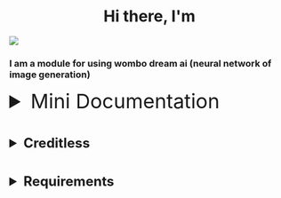 <h1 align="center">Hi there, I'm</h1>


<a href="https://github.com/pokedim13/WOMBO" target="_blank">
  <img src="https://upload.wikimedia.org/wikipedia/commons/d/d7/WomboLogo.svg"/>
</a>

### I am a module for using wombo dream ai (neural network of image generation)

<details>
<summary style="font-size: 36px">Mini Documentation</summary>

<details>
<summary style="font-size: 24px; padding-left: 6vh;">Asynchronous and synchronous module</summary>

```
from wombo import AsyncDream # async
from wombo import Dream # sync
```

</details>

#

<details>
<summary style="font-size: 24px; padding-left: 6vh;">Create a task</summary>

- since all actions are the same in both versions, I will consider only one module, namely the asynchronous
```
from wombo.base_models.styles import Style

dream = AsyncDream()
task = await dream.create_task(prompt: str, style: Style)
```
- The list of styles is in Style(Enum) your IDE will tell you to find the desired style

</details>

#

<details>
<summary style="font-size: 24px; padding-left: 6vh;">Check a task (complite or no)</summary>

```
task = await dream.check_task(task.id) 
# To get information about readiness in bool format

task = await dream.check_task(task.id, False) 
# To get information about readiness
```

</details>

#

<details>
<summary style="font-size: 24px; padding-left: 6vh;">Create gif</summary>

- photo_url_list Only the already generated image has. To check the image, use check_task(). Return io.BytesIO()
```
gif = await dream.gif(task.photo_url_list)

# to generate a gif, it is true since the generation is quite long
# Generation in the thread is not available for the synchronous library
```

</details>

#

<details>
<summary style="font-size: 24px; padding-left: 6vh;">Generate</summary>

- one command to receive, reply immediately. without checks via check_task()


<details>
<summary style="font-size: 15px; padding-left: 6vh;">Generate Image</summary>

```
image = await dream.generate_image(taxt:str, syle: Style)
```
- Return io.BytesIO
</details>


<details>
<summary style="font-size: 15px; padding-left: 6vh;">Generate Image</summary>

```
gif = await dream.generate_gif(taxt:str, syle: Style)
```
- Return io.BytesIO
</details>


</details>
</details>

#

<details>
<summary style="font-size: 24px; font-weight: bold;">Creditless</summary>

- [@mayneryt](https://vk.com/mayneryt) her give me algoritm
- [@pokedim13](https://vk.com/h3try) me

</details>

#

<details>
<summary style="font-size: 24px; font-weight: bold;">Requirements</summary>

- [httpx](https://pypi.org/project/httpx/)
- [pillow](https://pypi.org/project/Pillow/)
- [pydantic](https://pypi.org/project/pydantic/)

</details>
